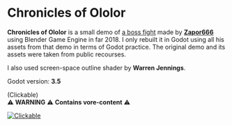 # Chronicles of Ololor

**Chronicles of Ololor** is a small demo of [a boss fight](https://vk.com/topic-102595219_35730485?post=115) made by [**Zapor666**](https://www.deviantart.com/zapor666) using Blender Game Engine in far 2018. I only rebuilt it in Godot using all his assets from that demo in terms of Godot practice. The original demo and its assets were taken from public recourses.

I also used screen-space outline shader by **Warren Jennings**.

Godot version: **3.5**

(Clickable)<br/>
:warning: **WARNING** :warning: **Contains vore-content** :warning:

[![Clickable](https://i.imgur.com/0Q5P7qn.jpg)](https://youtu.be/2HnN0QI888Y)